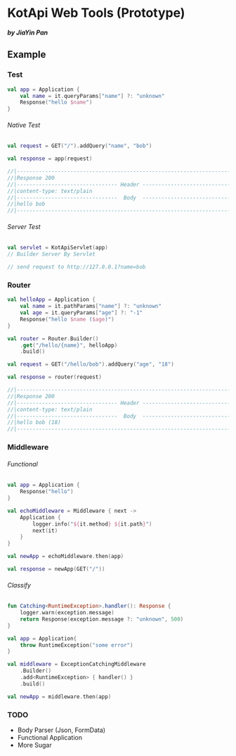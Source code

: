 # KotApi Web Tools (Prototype)

***by JiaYin Pan***

## Example

### Test

```kotlin
val app = Application {
    val name = it.queryParams["name"] ?: "unknown"
    Response("hello $name")
}
```

###### Native Test

```kotlin
val request = GET("/").addQuery("name", "bob")

val response = app(request)

//|------------------------------------------------------------------------
//|Response 200
//|-------------------------------- Header --------------------------------
//|content-type: text/plain
//|--------------------------------  Body  --------------------------------
//|hello bob
//|------------------------------------------------------------------------

```

###### Server Test

```kotlin
val servlet = KotApiServlet(app)
// Builder Server By Servlet

// send request to http://127.0.0.1?name=bob
```

### Router

```kotlin
val helloApp = Application {
    val name = it.pathParams["name"] ?: "unknown"
    val age = it.queryParams["age"] ?: "-1"
    Response("hello $name ($age)")
}

val router = Router.Builder()
    .get("/hello/{name}", helloApp)
    .build()

val request = GET("/hello/bob").addQuery("age", "18")

val response = router(request)

//|------------------------------------------------------------------------
//|Response 200
//|-------------------------------- Header --------------------------------
//|content-type: text/plain
//|--------------------------------  Body  --------------------------------
//|hello bob (18)
//|------------------------------------------------------------------------

```

### Middleware

###### Functional

```kotlin
val app = Application {
    Response("hello")
}

val echoMiddleware = Middleware { next ->
    Application {
        logger.info("${it.method} ${it.path}")
        next(it)
    }
}

val newApp = echoMiddleware.then(app)

val response = newApp(GET("/"))
 ```

###### Classify

```kotlin
fun Catching<RuntimeException>.handler(): Response {
    logger.warn(exception.message)
    return Response(exception.message ?: "unknown", 500)
}

val app = Application{
    throw RuntimeException("some error")
}

val middleware = ExceptionCatchingMiddleware
    .Builder()
    .add<RuntimeException> { handler() }
    .build()

val newApp = middleware.then(app)
```

### TODO
- Body Parser (Json, FormData)
- Functional Application
- More Sugar